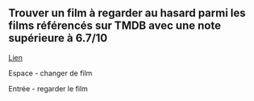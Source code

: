## Trouver un film à regarder au hasard parmi les films référencés sur TMDB avec une note supérieure à 6.7/10
[Lien](vidanm.github.io/watch-movie-no-keyboard)

Espace - changer de film

Entrée - regarder le film
